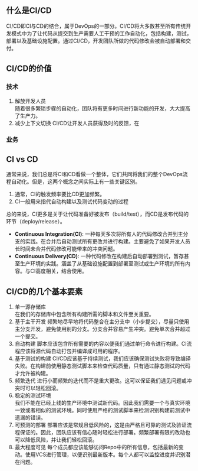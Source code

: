 ## 什么是CI/CD
CI/CD即CI与CD的结合，属于DevOps的一部分。CI/CD将大多数甚至所有传统开发模式中为了让代码从提交到生产需要人工干预的工作自动化，包括构建，测试，部署以及基础设施配置。通过CI/CD，开发团队所做的代码修改会被自动部署和交付。  

## CI/CD的价值  
### 技术  
1. 解放开发人员  
   随着很多繁琐步骤的自动化，团队将有更多时间进行新功能的开发，大大提高了生产力。
2. 减少上下文切换
   CI/CD让开发人员获得及时的反馈，在
### 业务  


## CI vs CD  
通常来说，我们总是将CI和CD看做一个整体，它们共同将我们的整个DevOps流程自动化。但是，这两个概念之间实际上有一些关键区别。  
1. 通常，CI的触发频率要比CD更加频繁。  
2. CI一般用来指代自动构建以及测试代码变动的过程  

总的来说，CI更多是关于让代码准备好被发布（build/test），而CD是发布代码的环节（deploy/release）。
- **Continuous Integration(CI)**:  一种每天多次将所有人的代码修改合并到主分支的实践。在合并后自动测试所有更改并进行构建。主要避免了如果开发人员长时间未合并代码修改可能带来的冲突问题。
- **Continuous Delivery(CD)**: 一种代码修改在构建后自动部署到测试，暂存甚至生产环境的实践。涵盖了从基础设施配置到部署至测试或生产环境的所有内容。与CI高度相关，结合使用。  

## CI/CD的几个基本要素  
1. 单一源存储库  
   在我们的存储库中包含所有构建所需的脚本和文件至关重要。  
2. 基于主干开发
   频繁地尽早地将代码整合在主分支中（小步提交），尽量只使用主分支开发，避免使用别的分支。分支合并容易产生冲突。避免单次合并超过一个提交。
3. 自动构建
   脚本应该包含所有需要的内容以便我们通过单行命令进行构建。CI流程应该将源代码自动打包并编译成可用的程序。
4. 基于测试的构建
   CI/CD应该基于持续测试，我们应该确保测试失败将导致编译失败。在构建前使用静态测试脚本来检查代码质量，只有通过静态测试的代码才允许被构建。
5. 频繁迭代
   进行小而频繁的迭代而不是重大更改。这可以保证我们遇见问题或冲突时可以轻松回滚。
6. 稳定的测试环境  
   我们不能在已经上线的生产环境中测试新代码。因此我们需要一个与真实环境一致或者相似的测试环境。同时使用严格的测试脚本来检测识别构建前测试中遗漏的错误。
7. 可预测的部署
   部署应该是常规且低风险的，这是由严格且可靠的测试及验证流程保证的。因此，团队应该有信心随时轻松进行部署。频繁部署有限的改动也可以降低风险，并让我们轻松回滚。
8. 最大程度可见
   每个成员都应该能够访问Repo中的所有信息，包括最新的变动。使用VCS进行管理，以便识别最新版本。每个人都可以监控进度并识别潜在问题。

